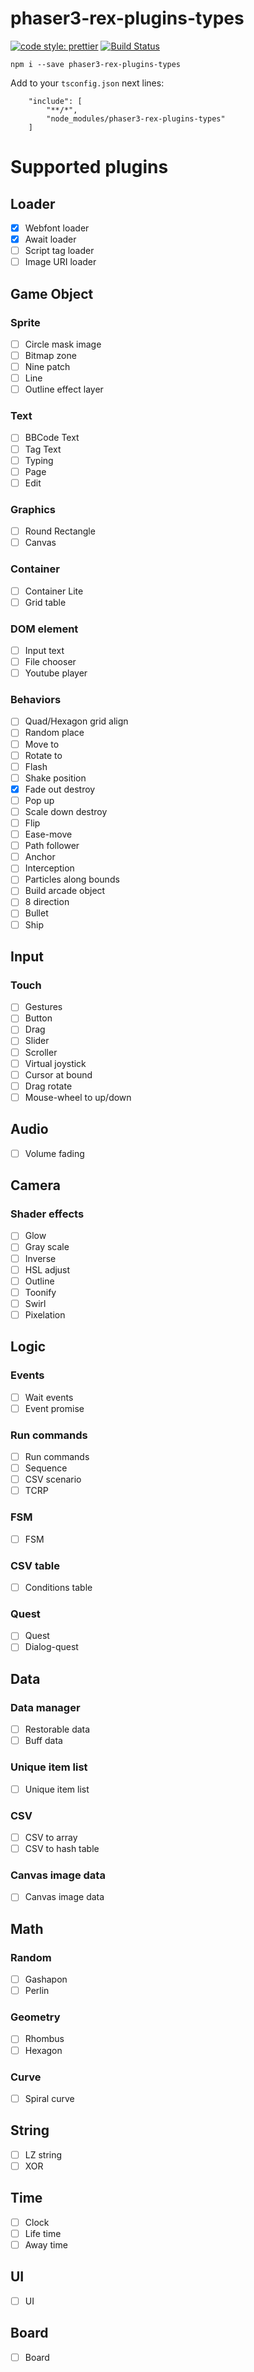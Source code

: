 # phaser3-rex-plugins-types

[![code style: prettier](https://img.shields.io/badge/code_style-prettier-ff69b4.svg?style=flat-square)](https://github.com/prettier/prettier)
[![Build Status](https://travis-ci.org/khasanovbi/phaser3-rex-plugins-types.svg?branch=master)](https://travis-ci.org/khasanovbi/phaser3-rex-plugins-types)

```
npm i --save phaser3-rex-plugins-types
```

Add to your `tsconfig.json` next lines:
```
    "include": [
        "**/*",
        "node_modules/phaser3-rex-plugins-types"
    ]
```

# Supported plugins

## Loader

- [x] Webfont loader
- [x] Await loader
- [ ] Script tag loader
- [ ] Image URI loader

## Game Object

### Sprite

- [ ] Circle mask image
- [ ] Bitmap zone
- [ ] Nine patch
- [ ] Line
- [ ] Outline effect layer

### Text

- [ ] BBCode Text
- [ ] Tag Text
- [ ] Typing
- [ ] Page
- [ ] Edit

### Graphics

- [ ] Round Rectangle
- [ ] Canvas

### Container

- [ ] Container Lite
- [ ] Grid table

### DOM element

- [ ] Input text
- [ ] File chooser
- [ ] Youtube player

### Behaviors

- [ ] Quad/Hexagon grid align
- [ ] Random place
- [ ] Move to
- [ ] Rotate to
- [ ] Flash
- [ ] Shake position
- [x] Fade out destroy
- [ ] Pop up
- [ ] Scale down destroy
- [ ] Flip
- [ ] Ease-move
- [ ] Path follower
- [ ] Anchor
- [ ] Interception
- [ ] Particles along bounds
- [ ] Build arcade object
- [ ] 8 direction
- [ ] Bullet
- [ ] Ship

## Input

### Touch

- [ ] Gestures
- [ ] Button
- [ ] Drag
- [ ] Slider
- [ ] Scroller
- [ ] Virtual joystick
- [ ] Cursor at bound
- [ ] Drag rotate
- [ ] Mouse-wheel to up/down

## Audio

- [ ] Volume fading

## Camera

### Shader effects

- [ ] Glow 
- [ ] Gray scale
- [ ] Inverse
- [ ] HSL adjust
- [ ] Outline
- [ ] Toonify
- [ ] Swirl
- [ ] Pixelation

## Logic

### Events

- [ ] Wait events
- [ ] Event promise

### Run commands

- [ ] Run commands 
- [ ] Sequence
- [ ] CSV scenario
- [ ] TCRP

### FSM

- [ ] FSM

### CSV table

- [ ] Conditions table

### Quest

- [ ] Quest
- [ ] Dialog-quest

## Data

### Data manager

- [ ] Restorable data
- [ ] Buff data

### Unique item list

- [ ] Unique item list

### CSV
 
- [ ] CSV to array
- [ ] CSV to hash table

### Canvas image data

- [ ] Canvas image data

## Math

### Random

- [ ] Gashapon 
- [ ] Perlin

### Geometry                  

- [ ] Rhombus 
- [ ] Hexagon

### Curve

- [ ] Spiral curve

## String

- [ ] LZ string
- [ ] XOR 

## Time

- [ ] Clock
- [ ] Life time
- [ ] Away time

## UI

- [ ] UI

## Board

- [ ] Board
